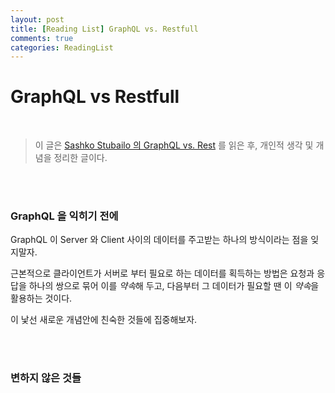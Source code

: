 ```yaml
---
layout: post
title: [Reading List] GraphQL vs. Restfull
comments: true
categories: ReadingList 
---
```


# GraphQL vs Restfull

<br/>

> 이 글은 [Sashko Stubailo 의 GraphQL vs. Rest](https://blog.apollographql.com/graphql-vs-rest-5d425123e34b) 를 읽은 후, 개인적 생각 및 개념을 정리한 글이다.

<br/><br/>

### GraphQL 을 익히기 전에

GraphQL 이 Server 와 Client 사이의 데이터를 주고받는 하나의 방식이라는 점을 잊지말자.

근본적으로 클라이언트가 서버로 부터 필요로 하는 데이터를 획득하는 방법은 요청과 응답을 하나의 쌍으로 묶어 이를 *약속*해 두고, 다음부터 그 데이터가 필요할 땐 이 *약속*을 활용하는 것이다.

이 낯선 새로운 개념안에 친숙한 것들에 집중해보자.

<br/><br/>

### 변하지 않은 것들

<br/><br/>

